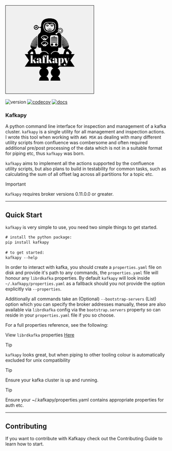 <img src="https://github.com/symonk/kafkapy/blob/main/.github/images/logo.png" border="1" width="275" height="275">

![version](https://img.shields.io/pypi/v/kafkapy?color=%2342f54b&label=&style=flat-square)
[![codecov](https://codecov.io/gh/symonk/kafkapy/branch/main/graph/badge.svg)](https://codecov.io/gh/symonk/kafkapy)
[![docs](https://img.shields.io/badge/documentation-online-brightgreen.svg)](https://symonk.github.io/kafkapy/)

###  Kafkapy

A python command line interface for inspection and management of a kafka cluster.  `kafkapy` is a single utility
for all management and inspection actions.  I wrote this tool when working with `AWS MSK` as dealing with many
different utility scripts from confluence was combersome and often required additional pre/post processing of the
data which is not in a suitable format for piping etc, thus `kafkapy` was born.

`kafkapy` aims to implement all the actions supported by the confluence utility scripts, but also plans to build in
testability for common tasks, such as calculating the sum of all offset lag across all partitions for a topic etc.


> [!IMPORTANT]
> `Kafkapy` requires broker versions 0.11.0.0 or greater. 


-----

## Quick Start

`kafkapy` is very simple to use, you need two simple things to get started.

```console
# install the python package:
pip install kafkapy

# to get started:
kafkapy --help
```

In order to interact with kafka, you should create a `properties.yaml` file on disk and provide it's path to
any commands, the `properties.yaml` file will honour any `librdkafka` properties.  By default `kafkapy` will
look inside `~/.kafkapy/properties.yaml` as a fallback should you not provide the option explicitly via
`--properties`.   

Additionally all commands take an (Optional) `--bootstrap-servers` (List) option which you can specify the
broker addresses manually, these are also available via `librdkafka` config via the `bootstrap.servers` property
so can reside in your `properties.yaml` file if you so choose. 


For a full properties reference, see the following:

View `librdkafka` properties [Here](https://github.com/confluentinc/librdkafka/blob/master/CONFIGURATION.md)


> [!TIP]
> `kafkapy` looks great, but when piping to other tooling colour is automatically excluded for unix compatibility 

> [!TIP]
> Ensure your kafka cluster is up and running.

> [!TIP]
> Ensure your ~/.kafkapy/properties.yaml contains appropriate properties for auth etc.
-----

## Contributing

If you want to contribute with Kafkapy check out the Contributing Guide to learn how to start.